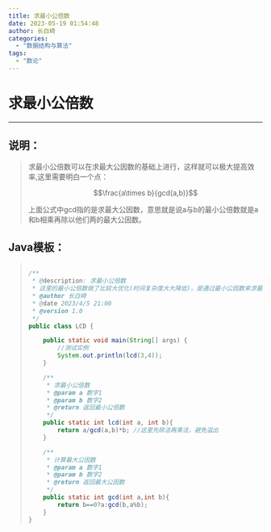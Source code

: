 ```yaml
---
title: 求最小公倍数
date: 2023-05-19 01:54:48
author: 长白崎
categories:
  - "数据结构与算法"
tags:
  - "数论"
---
```




# 求最小公倍数

---

## 说明：

> 求最小公倍数可以在求最大公因数的基础上进行，这样就可以极大提高效率,这里需要明白一个点：
>
> $$\frac{a\times b}{gcd(a,b)}$$
>
> 上面公式中gcd指的是求最大公因数，意思就是说a与b的最小公倍数就是a和b相乘再除以他们两的最大公因数。

## Java模板：

> ```java
> 
> /**
>  * @description: 求最小公倍数
>  * 这里的最小公倍数做了比较大优化(时间复杂度大大降低)，是通过最小公因数来求最小公倍数
>  * @author 长白崎
>  * @date 2023/4/5 21:00
>  * @version 1.0
>  */
> public class LCD {
> 
>     public static void main(String[] args) {
>         //测试实例
>         System.out.println(lcd(3,4));
>     }
> 
>     /**
>      * 求最小公倍数
>      * @param a 数字1
>      * @param b 数字2
>      * @return 返回最小公倍数
>      */
>     public static int lcd(int a, int b){
>         return a/gcd(a,b)*b; //这里先除法再乘法，避免溢出
>     }
> 
>     /**
>      * 计算最大公因数
>      * @param a 数字1
>      * @param b 数字2
>      * @return 返回最大公因数
>      */
>     public static int gcd(int a,int b){
>         return b==0?a:gcd(b,a%b);
>     }
> }
> ```